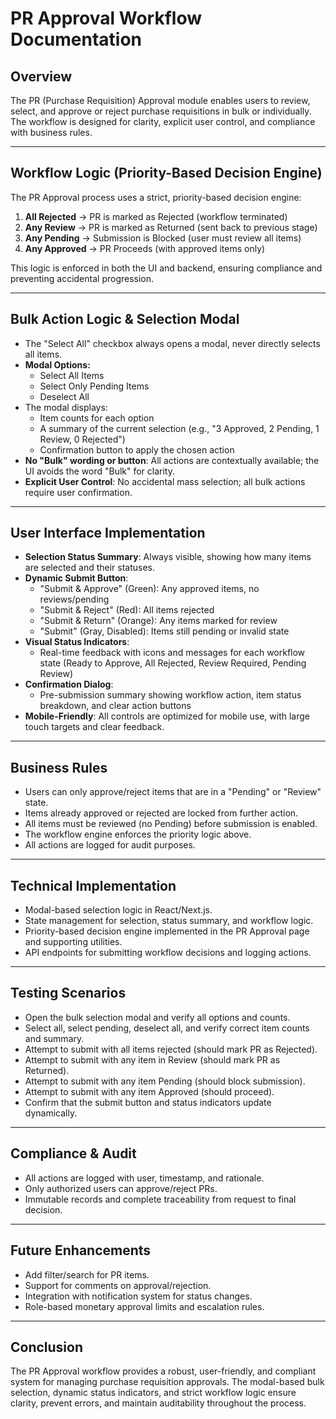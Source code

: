 # PR Approval Workflow Documentation

## Overview
The PR (Purchase Requisition) Approval module enables users to review, select, and approve or reject purchase requisitions in bulk or individually. The workflow is designed for clarity, explicit user control, and compliance with business rules.

---

## Workflow Logic (Priority-Based Decision Engine)
The PR Approval process uses a strict, priority-based decision engine:

1. **All Rejected** → PR is marked as Rejected (workflow terminated)
2. **Any Review** → PR is marked as Returned (sent back to previous stage)
3. **Any Pending** → Submission is Blocked (user must review all items)
4. **Any Approved** → PR Proceeds (with approved items only)

This logic is enforced in both the UI and backend, ensuring compliance and preventing accidental progression.

---

## Bulk Action Logic & Selection Modal
- The "Select All" checkbox always opens a modal, never directly selects all items.
- **Modal Options:**
  - Select All Items
  - Select Only Pending Items
  - Deselect All
- The modal displays:
  - Item counts for each option
  - A summary of the current selection (e.g., "3 Approved, 2 Pending, 1 Review, 0 Rejected")
  - Confirmation button to apply the chosen action
- **No "Bulk" wording or button**: All actions are contextually available; the UI avoids the word "Bulk" for clarity.
- **Explicit User Control**: No accidental mass selection; all bulk actions require user confirmation.

---

## User Interface Implementation
- **Selection Status Summary**: Always visible, showing how many items are selected and their statuses.
- **Dynamic Submit Button**:
  - "Submit & Approve" (Green): Any approved items, no reviews/pending
  - "Submit & Reject" (Red): All items rejected
  - "Submit & Return" (Orange): Any items marked for review
  - "Submit" (Gray, Disabled): Items still pending or invalid state
- **Visual Status Indicators**:
  - Real-time feedback with icons and messages for each workflow state (Ready to Approve, All Rejected, Review Required, Pending Review)
- **Confirmation Dialog**:
  - Pre-submission summary showing workflow action, item status breakdown, and clear action buttons
- **Mobile-Friendly**: All controls are optimized for mobile use, with large touch targets and clear feedback.

---

## Business Rules
- Users can only approve/reject items that are in a "Pending" or "Review" state.
- Items already approved or rejected are locked from further action.
- All items must be reviewed (no Pending) before submission is enabled.
- The workflow engine enforces the priority logic above.
- All actions are logged for audit purposes.

---

## Technical Implementation
- Modal-based selection logic in React/Next.js.
- State management for selection, status summary, and workflow logic.
- Priority-based decision engine implemented in the PR Approval page and supporting utilities.
- API endpoints for submitting workflow decisions and logging actions.

---

## Testing Scenarios
- Open the bulk selection modal and verify all options and counts.
- Select all, select pending, deselect all, and verify correct item counts and summary.
- Attempt to submit with all items rejected (should mark PR as Rejected).
- Attempt to submit with any item in Review (should mark PR as Returned).
- Attempt to submit with any item Pending (should block submission).
- Attempt to submit with any item Approved (should proceed).
- Confirm that the submit button and status indicators update dynamically.

---

## Compliance & Audit
- All actions are logged with user, timestamp, and rationale.
- Only authorized users can approve/reject PRs.
- Immutable records and complete traceability from request to final decision.

---

## Future Enhancements
- Add filter/search for PR items.
- Support for comments on approval/rejection.
- Integration with notification system for status changes.
- Role-based monetary approval limits and escalation rules.

---

## Conclusion
The PR Approval workflow provides a robust, user-friendly, and compliant system for managing purchase requisition approvals. The modal-based bulk selection, dynamic status indicators, and strict workflow logic ensure clarity, prevent errors, and maintain auditability throughout the process.
